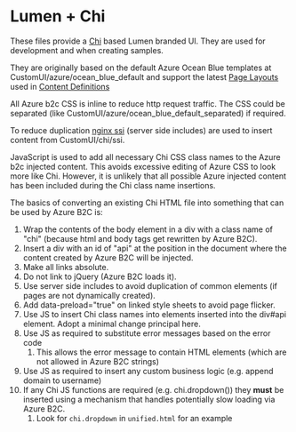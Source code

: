 # Lumen + Chi

These files provide a [Chi](https://lib.lumen.com/chi/) based Lumen branded UI. They are used for development and when creating samples.

They are originally based on the default Azure Ocean Blue templates at CustomUI/azure/ocean_blue_default and support the latest [Page Layouts](https://docs.microsoft.com/en-us/azure/active-directory-b2c/page-layout) used in [Content Definitions](https://docs.microsoft.com/en-us/azure/active-directory-b2c/contentdefinitions)

All Azure b2c CSS is inline to reduce http request traffic. The CSS could be separated (like CustomUI/azure/ocean_blue_default_separated) if required.

To reduce duplication [nginx ssi](http://nginx.org/en/docs/http/ngx_http_ssi_module.html) (server side includes) are used to insert content from CustomUI/chi/ssi.

JavaScript is used to add all necessary Chi CSS class names to the Azure b2c injected content. This avoids excessive editing of Azure CSS to look more like Chi. However, it is unlikely that all possible Azure injected content has been included during the Chi class name insertions.


The basics of converting an existing Chi HTML file into something that can be used by Azure B2C is:

1. Wrap the contents of the body element in a div with a class name of "chi" (because html and body tags get rewritten by Azure B2C).
1. Insert a div with an id of "api" at the position in the document where the content created by Azure B2C will be injected.
1. Make all links absolute.
1. Do not link to jQuery (Azure B2C loads it).
1. Use server side includes to avoid duplication of common elements (if pages are not dynamically created).
1. Add data-preload="true" on linked style sheets to avoid page flicker.
1. Use JS to insert Chi class names into elements inserted into the div#api element. Adopt a minimal change principal here.
1. Use JS as required to substitute error messages based on the error code
   1. This allows the error message to contain HTML elements (which are not allowed in Azure B2C strings)
1. Use JS as required to insert any custom business logic (e.g. append domain to username)
1. If any Chi JS functions are required (e.g. chi.dropdown()) they **must** be inserted using a mechanism that handles potentially slow loading via Azure B2C. 
   1. Look for `chi.dropdown` in `unified.html` for an example
